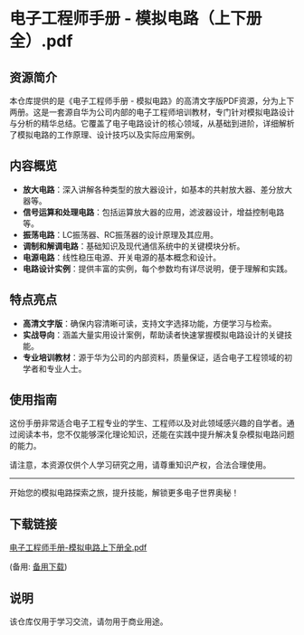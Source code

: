 # 电子工程师手册 - 模拟电路（上下册全）.pdf

## 资源简介

本仓库提供的是《电子工程师手册 - 模拟电路》的高清文字版PDF资源，分为上下两册。这是一套源自华为公司内部的电子工程师培训教材，专门针对模拟电路设计与分析的精华总结。它覆盖了电子电路设计的核心领域，从基础到进阶，详细解析了模拟电路的工作原理、设计技巧以及实际应用案例。

## 内容概览

- **放大电路**：深入讲解各种类型的放大器设计，如基本的共射放大器、差分放大器等。
- **信号运算和处理电路**：包括运算放大器的应用，滤波器设计，增益控制电路等。
- **振荡电路**：LC振荡器、RC振荡器的设计原理及其应用。
- **调制和解调电路**：基础知识及现代通信系统中的关键模块分析。
- **电源电路**：线性稳压电源、开关电源的基本概念和设计。
- **电路设计实例**：提供丰富的实例，每个参数均有详尽说明，便于理解和实践。

## 特点亮点

- **高清文字版**：确保内容清晰可读，支持文字选择功能，方便学习与检索。
- **实战导向**：涵盖大量实用设计案例，帮助读者快速掌握模拟电路设计的关键技能。
- **专业培训教材**：源于华为公司的内部资料，质量保证，适合电子工程领域的初学者和专业人士。

## 使用指南

这份手册非常适合电子工程专业的学生、工程师以及对此领域感兴趣的自学者。通过阅读本书，您不仅能够深化理论知识，还能在实践中提升解决复杂模拟电路问题的能力。

请注意，本资源仅供个人学习研究之用，请尊重知识产权，合法合理使用。

---

开始您的模拟电路探索之旅，提升技能，解锁更多电子世界奥秘！

## 下载链接
[电子工程师手册-模拟电路上下册全.pdf](https://pan.quark.cn/s/cea7bf4217a6) 

(备用: [备用下载](https://pan.baidu.com/s/1gLC2_lUNkdr3Tg8dfzEemg?pwd=1234))

## 说明

该仓库仅用于学习交流，请勿用于商业用途。
